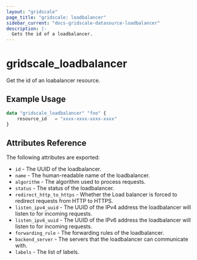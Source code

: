 ```yaml
---
layout: "gridscale"
page_title: "gridscale: loadbalancer"
sidebar_current: "docs-gridscale-datasource-loadbalancer"
description: |-
  Gets the id of a loadbalancer.
---
```


# gridscale_loadbalancer

Get the id of an loabalancer resource.

## Example Usage

```terraform
data "gridscale_loadbalancer" "foo" {
	resource_id   = "xxxx-xxxx-xxxx-xxxx"
}
```

## Attributes Reference

The following attributes are exported:

* `id` - The UUID of the loadbalancer.
* `name` - The human-readable name of the loadbalancer.
* `algorithm` - The algorithm used to process requests.
* `status` - The status of the loadbalancer.
* `redirect_http_to_https` - Whether the Load balancer is forced to redirect requests from HTTP to HTTPS.
* `listen_ipv4_uuid` - The UUID of the IPv4 address the loadbalancer will listen to for incoming requests.
* `listen_ipv6_uuid` - The UUID of the IPv6 address the loadbalancer will listen to for incoming requests.
* `forwarding_rule` - The forwarding rules of the loadbalancer.
* `backend_server` - The servers that the loadbalancer can communicate with.
* `labels` - The list of labels.

